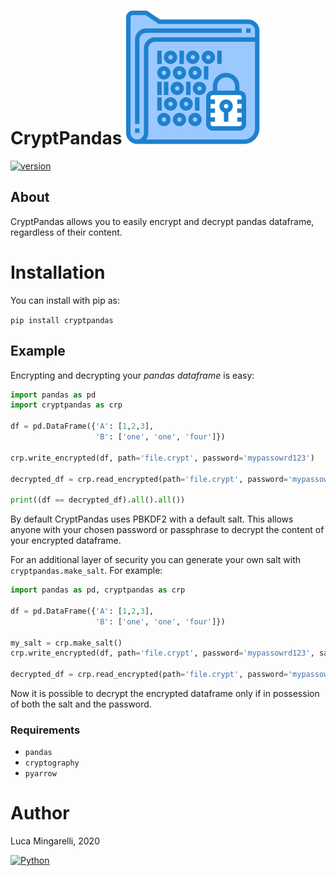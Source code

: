 # CryptPandas ![](https://raw.githubusercontent.com/LucaMingarelli/cryptpandas/master/cryptpandas/res/encrypted.svg)


[![version](https://img.shields.io/badge/version-0.0.3-success.svg)](#)

## About

CryptPandas allows you to easily encrypt and decrypt pandas dataframe, regardless of their content.

# Installation
You can install with pip as:

`pip install cryptpandas`

## Example

Encrypting and decrypting your *pandas dataframe* is easy:
```python
import pandas as pd
import cryptpandas as crp

df = pd.DataFrame({'A': [1,2,3],
                   'B': ['one', 'one', 'four']})

crp.write_encrypted(df, path='file.crypt', password='mypassowrd123')

decrypted_df = crp.read_encrypted(path='file.crypt', password='mypassowrd123')

print((df == decrypted_df).all().all())
```

By default CryptPandas uses PBKDF2 with a default salt. 
This allows anyone with your chosen password or passphrase to decrypt the content of your encrypted dataframe.

For an additional layer of security you can generate your own salt with `cryptpandas.make_salt`.
For example:
```python
import pandas as pd, cryptpandas as crp

df = pd.DataFrame({'A': [1,2,3],
                   'B': ['one', 'one', 'four']})

my_salt = crp.make_salt()
crp.write_encrypted(df, path='file.crypt', password='mypassowrd123', salt=my_salt)

decrypted_df = crp.read_encrypted(path='file.crypt', password='mypassowrd123', salt=my_salt)
```
Now it is possible to decrypt the encrypted dataframe only if in possession of both the salt and the password. 


### Requirements
- `pandas`
- `cryptography`
- `pyarrow`

# Author
Luca Mingarelli, 2020

[![Python](https://img.shields.io/static/v1?label=made%20with&message=Python&color=blue&style=for-the-badge&logo=Python&logoColor=white)](#)

